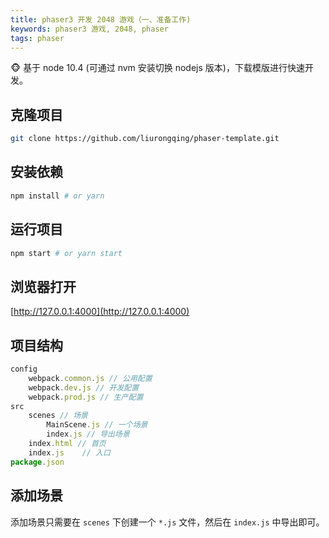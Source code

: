 ```yaml
---
title: phaser3 开发 2048 游戏（一、准备工作)
keywords: phaser3 游戏, 2048, phaser
tags: phaser
---
```


:monkey_face: 基于 node 10.4 (可通过 nvm 安装切换 nodejs 版本)，下载模版进行快速开发。
<!--more-->
## 克隆项目
```bash
git clone https://github.com/liurongqing/phaser-template.git
```

## 安装依赖
```bash
npm install # or yarn
```

## 运行项目
```bash
npm start # or yarn start
```

## 浏览器打开
[http://127.0.0.1:4000](http://127.0.0.1:4000)

## 项目结构
```javascript
config
    webpack.common.js // 公用配置
    webpack.dev.js // 开发配置
    webpack.prod.js // 生产配置
src
    scenes // 场景
        MainScene.js // 一个场景
        index.js // 导出场景
    index.html // 首页
    index.js    // 入口
package.json
```

## 添加场景
添加场景只需要在 `scenes` 下创建一个 `*.js` 文件，然后在 `index.js` 中导出即可。
